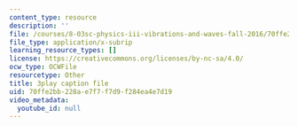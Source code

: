 ```yaml
---
content_type: resource
description: ''
file: /courses/8-03sc-physics-iii-vibrations-and-waves-fall-2016/70ffe2bb228ae7f7f7d9f284ea4e7d19_T2n6fVybLcU.srt
file_type: application/x-subrip
learning_resource_types: []
license: https://creativecommons.org/licenses/by-nc-sa/4.0/
ocw_type: OCWFile
resourcetype: Other
title: 3play caption file
uid: 70ffe2bb-228a-e7f7-f7d9-f284ea4e7d19
video_metadata:
  youtube_id: null
---
```

